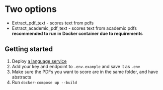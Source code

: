 # Two options
- Extract_pdf_text - scores text from pdfs
- Extract_academic_pdf_text - scores text from academic pdfs **recommended to run in Docker container due to requirements**

## Getting started
1. Deploy [a language service](https://docs.microsoft.com/en-us/azure/cognitive-services/language-service/sentiment-opinion-mining/overview?WT.mc_id=AI-MVP-5004204)
2. Add your key and endpoint to `.env.example` and save it as `.env`
3. Make sure the PDFs you want to score are in the same folder, and have abstracts
4. Run `docker-compose up --build`